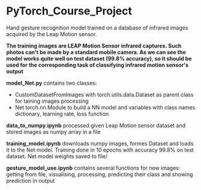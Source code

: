 # PyTorch_Course_Project
Hand gesture recognition model trained on a database of infrared images acquired by the Leap Motion sensor.

**The training images are LEAP Motion Sensor infrared captures. Such photos can't be made by a standard mobile camera.
As we can see the model works quite well on test dataset (99.8% accuracy), so it should be used for the corresponding
task of classifying infrared motion sensor's output**


**model_Net.py**
contains two classes:
- CustomDatasetFromImages with torch.utils.data.Dataset as parent class for taining images processing 
- Net torch.nn.Module to build a NN model
and variables with class names dictionary, learning rate, loss function

**data_to_numpy.ipynb**
processed given Leap Motion sensor dataset and stored images as numpy array in a file

**training_model.ipynb**
downloads numpy images, formes Dataset and loads it to the Net model. Training done in 10 epochs with
accuracy 99.8% on test dataset. Net model weights saved to file/

**gesture_model_use.ipynb**
contains several functions for new images: getting from file, visualising, processing, predicting
their class and showing prediction in output
